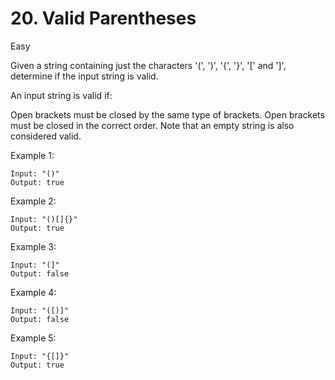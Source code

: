 # 20. Valid Parentheses
Easy

Given a string containing just the characters '(', ')', '{', '}', '[' and ']', determine if the input string is valid.

An input string is valid if:

Open brackets must be closed by the same type of brackets.
Open brackets must be closed in the correct order.
Note that an empty string is also considered valid.

Example 1:
```
Input: "()"
Output: true

```

Example 2:
```
Input: "()[]{}"
Output: true

```

Example 3:
```
Input: "(]"
Output: false
```


Example 4:
```
Input: "([)]"
Output: false
```


Example 5:
```
Input: "{[]}"
Output: true
```
